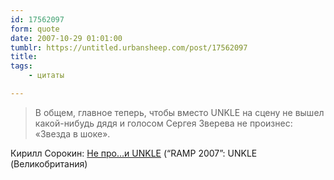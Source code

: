 ```yaml
---
id: 17562097
form: quote
date: 2007-10-29 01:01:00
tumblr: https://untitled.urbansheep.com/post/17562097
title: 
tags:
    - цитаты

---
```


<blockquote>
В общем, главное теперь, чтобы вместо UNKLE на сцену не вышел какой-нибудь дядя и голосом Сергея Зверева не произнес: «Звезда в шоке».
</blockquote>

Кирилл Сорокин: <a href="http://www.afisha.ru/concert/512238/">Не про…и UNKLE</a> (&ldquo;RAMP 2007&rdquo;: UNKLE (Великобритания)

